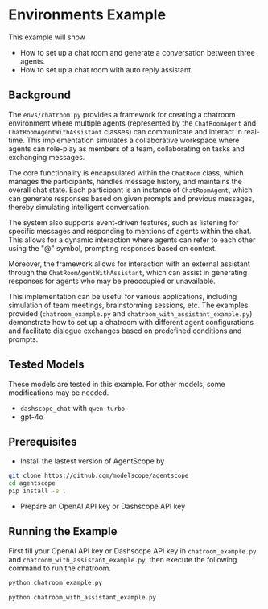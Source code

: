 # Environments Example

This example will show
- How to set up a chat room and generate a conversation between three agents.
- How to set up a chat room with auto reply assistant.


## Background

The `envs/chatroom.py` provides a framework for creating a chatroom environment where multiple agents (represented by the `ChatRoomAgent` and `ChatRoomAgentWithAssistant` classes) can communicate and interact in real-time. This implementation simulates a collaborative workspace where agents can role-play as members of a team, collaborating on tasks and exchanging messages.

The core functionality is encapsulated within the `ChatRoom` class, which manages the participants, handles message history, and maintains the overall chat state. Each participant is an instance of `ChatRoomAgent`, which can generate responses based on given prompts and previous messages, thereby simulating intelligent conversation.

The system also supports event-driven features, such as listening for specific messages and responding to mentions of agents within the chat. This allows for a dynamic interaction where agents can refer to each other using the "@" symbol, prompting responses based on context.

Moreover, the framework allows for interaction with an external assistant through the `ChatRoomAgentWithAssistant`, which can assist in generating responses for agents who may be preoccupied or unavailable.

This implementation can be useful for various applications, including simulation of team meetings, brainstorming sessions, etc. The examples provided (`chatroom_example.py` and `chatroom_with_assistant_example.py`) demonstrate how to set up a chatroom with different agent configurations and facilitate dialogue exchanges based on predefined conditions and prompts.


## Tested Models

These models are tested in this example. For other models, some modifications may be needed.
- `dashscope_chat` with `qwen-turbo`
- gpt-4o


## Prerequisites

- Install the lastest version of AgentScope by

```bash
git clone https://github.com/modelscope/agentscope
cd agentscope
pip install -e .
```

- Prepare an OpenAI API key or Dashscope API key

## Running the Example

First fill your OpenAI API key or Dashscope API key in `chatroom_example.py` and `chatroom_with_assistant_example.py`, then execute the following command to run the chatroom.

```bash
python chatroom_example.py
```

```bash
python chatroom_with_assistant_example.py
```
